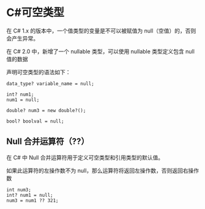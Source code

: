 # C#可空类型

在 C# 1.x 的版本中，一个值类型的变量是不可以被赋值为 null（空值）的，否则会产生异常。

在 C# 2.0 中，新增了一个 nullable 类型，可以使用 nullable 类型定义包含 null 值的数据

声明可空类型的语法如下：

```
data_type? variable_name = null;
```

```
int? num1;
num1 = null;

double? num3 = new double?();

bool? boolval = null;
```

## Null 合并运算符（??）

在 C# 中 Null 合并运算符用于定义可空类型和引用类型的默认值。

如果此运算符的左操作数不为 null，那么运算符将返回左操作数，否则返回右操作数

```
int num3;
int? num1 = null;
num3 = num1 ?? 321;
```

